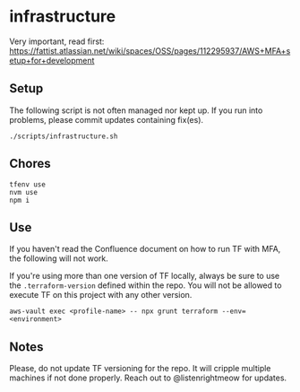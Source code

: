 # infrastructure

Very important, read first: https://fattist.atlassian.net/wiki/spaces/OSS/pages/112295937/AWS+MFA+setup+for+development


## Setup

The following script is not often managed nor kept up. If you run into problems, please commit updates containing fix(es).

```
./scripts/infrastructure.sh
```

## Chores

```
tfenv use
nvm use
npm i
```

## Use

If you haven't read the Confluence document on how to run TF with MFA, the following will not work.

If you're using more than one version of TF locally, always be sure to use the `.terraform-version` defined within the repo. You will not be allowed to execute TF on this project with any other version.

```
aws-vault exec <profile-name> -- npx grunt terraform --env=<environment>
```

## Notes

Please, do not update TF versioning for the repo. It will cripple multiple machines if not done properly. Reach out to @listenrightmeow for updates.